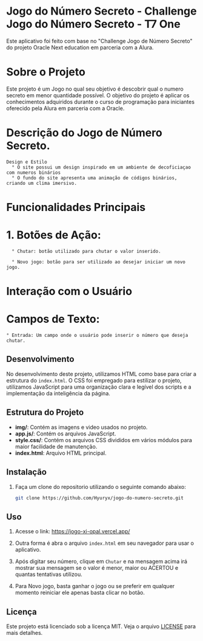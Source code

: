 # Jogo do Número Secreto - Challenge Jogo do Número Secreto - T7 One

Este aplicativo foi feito com base no "Challenge Jogo de Número Secreto" do projeto Oracle Next education em parceria com a Alura.

# Sobre o Projeto

Este projeto é um Jogo no qual seu objetivo é descobrir qual o numero secreto em menor quantidade possível. O objetivo do projeto é aplicar os conhecimentos adquiridos durante o curso de programação para iniciantes oferecido pela Alura em parceria com a Oracle.

# Descrição do Jogo de Número Secreto.
    Design e Estilo
      ° O site possui um design inspirado em um ambiente de decoficiaçao com numeros binários
      ° O fundo do site apresenta uma animação de códigos binários, criando um clima imersivo.

# Funcionalidades Principais

# 1. Botões de Ação:

      ° Chutar: botão utilizado para chutar o valor inserido.

      ° Novo jogo: botão para ser utilizado ao desejar iniciar um novo jogo.


# Interação com o Usuário
  # Campos de Texto:
    ° Entrada: Um campo onde o usuário pode inserir o número que deseja chutar.


## Desenvolvimento

No desenvolvimento deste projeto, utilizamos HTML como base para criar a estrutura do `index.html`. O CSS foi empregado para estilizar o projeto, utilizamos JavaScript para uma organização clara e legível dos scripts e a implementação da inteligência da página.

## Estrutura do Projeto

- **img/**: Contém as imagens e video usados no projeto.
- **app.js/**: Contém os arquivos JavaScript.
- **style.css/**: Contém os arquivos CSS divididos em vários módulos para maior facilidade de manutenção.
- **index.html**: Arquivo HTML principal.

## Instalação

1. Faça um clone do repositorio utilizando o seguinte comando abaixo:
    ```sh
    git clone https://github.com/Hyuryx/jogo-do-numero-secreto.git
    ```
    
## Uso
1. Acesse o link: https://jogo-xi-opal.vercel.app/

2. Outra forma é abra o arquivo `index.html` em seu navegador para usar o aplicativo.

3. Após digitar seu número, clique em `Chutar` e na mensagem acima irá mostrar sua mensagem se o valor é menor, maior ou ACERTOU e quantas tentativas utilizou.

4. Para Novo jogo, basta ganhar o jogo ou se preferir em qualquer momento reiniciar ele apenas basta clicar no botão.




## Licença

Este projeto está licenciado sob a licença MIT. Veja o arquivo [LICENSE](LICENSE) para mais detalhes.
